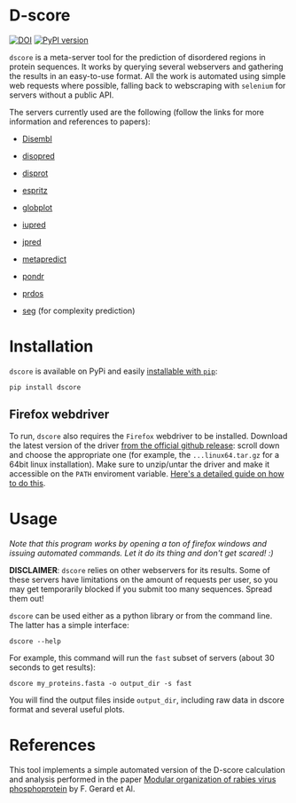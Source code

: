 # D-score

[![DOI](https://zenodo.org/badge/355984069.svg)](https://zenodo.org/badge/latestdoi/355984069)
[![PyPI version](https://badge.fury.io/py/dscore.svg)](https://badge.fury.io/py/dscore)

`dscore` is a meta-server tool for the prediction of disordered regions in protein sequences. It works by querying several webservers and gathering the results in an easy-to-use format. All the work is automated using simple web requests where possible, falling back to webscraping with `selenium` for servers without a public API.

The servers currently used are the following (follow the links for more information and references to papers):
- [Disembl](http://dis.embl.de/)
- [disopred](http://bioinf.cs.ucl.ac.uk/psipred/)
- [disprot](http://original.disprot.org/metapredictor.php)
- [espritz](http://old.protein.bio.unipd.it/espritz/)
- [globplot](http://globplot.embl.de/)
- [iupred](https://iupred3.elte.hu/)
- [jpred](https://www.compbio.dundee.ac.uk/jpred/)
- [metapredict](https://metapredict.net)
- [pondr](https://www.pondr.com)
- [prdos](prdos.hgc.jp/cgi-bin/top.cgi)

- [seg](https://mendel.imp.ac.at/METHODS/seg.server.html) (for complexity prediction)

# Installation

`dscore` is available on PyPi and easily [installable with `pip`](https://linuxize.com/post/how-to-install-pip-on-ubuntu-18.04/):

```
pip install dscore
```

## Firefox webdriver

To run, `dscore` also requires the `Firefox` webdriver to be installed. Download the latest version of the driver [from the official github release](https://github.com/mozilla/geckodriver/releases/latest): scroll down and choose the appropriate one (for example, the `...linux64.tar.gz` for a 64bit linux installation). Make sure to unzip/untar the driver and make it accessible on the `PATH` enviroment variable. [Here's a detailed guide on how to do this](https://dev.to/eugenedorfling/installing-the-firefox-web-driver-on-linux-for-selenium-d45).

# Usage

*Note that this program works by opening a ton of firefox windows and issuing automated commands. Let it do its thing and don't get scared! :)*

**DISCLAIMER**: `dscore` relies on other webservers for its results. Some of these servers have limitations on the amount of requests per user, so you may get temporarily blocked if you submit too many sequences. Spread them out!

`dscore` can be used either as a python library or from the command line. The latter has a simple interface:

```
dscore --help
```

For example, this command will run the `fast` subset of servers (about 30 seconds to get results):

```
dscore my_proteins.fasta -o output_dir -s fast
```

You will find the output files inside `output_dir`, including raw data in dscore format and several useful plots.

# References

This tool implements a simple automated version of the D-score calculation and analysis performed in the paper [Modular organization of rabies virus phosphoprotein](https://doi.org/10.1016/j.jmb.2009.03.061) by F. Gerard et Al.
